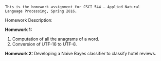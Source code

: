 `This is the homework assignment for CSCI 544 — Applied Natural Language Processing, Spring 2016.`

Homework Description:

**Homework 1:**
1. Computation of all the anagrams of a word.
2. Conversion of UTF-16 to UTF-8.

**Homework 2:**
Developing a Naive Bayes classifier to classify hotel reviews.